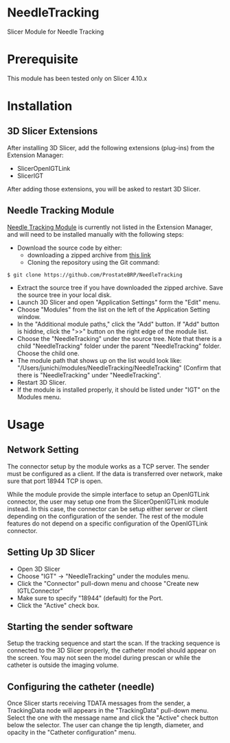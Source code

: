 NeedleTracking
==============
Slicer Module for Needle Tracking


Prerequisite
============

This module has been tested only on Slicer 4.10.x 

Installation
============

3D Slicer Extensions
--------------------

After installing 3D Slicer, add the following extensions (plug-ins) from the Extension Manager:

- SlicerOpenIGTLink
- SlicerIGT

After adding those extensions, you will be asked to restart 3D Slicer.

Needle Tracking Module
-----------------------

[Needle Tracking Module](https://github.com/ProstateBRP/NeedleTracking) is currently not listed in the Extension Manager, and will need to be installed manually with the following steps:

- Download the source code by either:
  - downloading a zipped archive from [this link](https://github.com/ProstateBRP/NeedleTracking/archive/master.zip)
  - Cloning the repository using the Git command:

~~~~
$ git clone https://github.com/ProstateBRP/NeedleTracking
~~~~

- Extract the source tree if you have downloaded the zipped archive. Save the source tree in your local disk.
- Launch 3D Slicer and open "Application Settings" form the "Edit" menu.
- Choose "Modules" from the list on the left of the Application Setting window.
- In the "Additional module paths," click the "Add" button. If "Add" button is hiddne, click the ">>" button on the right edge of the module list.
- Choose the "NeedleTracking" under the source tree. Note that there is a child "NeedleTracking" folder under the parent "NeedleTracking" folder. Choose the child one.
- The module path that shows up on the list would look like: "/Users/junichi/modules/NeedleTracking/NeedleTracking" (Confirm that there is "NeedleTracking" under "NeedleTracking".
- Restart 3D Slicer.
- If the module is installed properly, it should be listed under "IGT" on the Modules menu.

Usage
=====

Network Setting
---------------
The connector setup by the module works as a TCP server. The sender must be configured as a client. If the data is transferred over network, make sure that port 18944 TCP is open.

While the module provide the simple interface to setup an OpenIGTLink connector, the user may setup one from the SlicerOpenIGTLink module instead. In this case, the connector can be setup either server or client depending on the configuration of the sender. The rest of the module features do not depend on a specific configuration of the OpenIGTLink connector. 

Setting Up 3D Slicer
--------------------
- Open 3D Slicer
- Choose "IGT" -> "NeedleTracking" under the modules menu.
- Click the "Connector" pull-down menu and choose "Create new IGTLConnector"
- Make sure to specify "18944" (default) for the Port.
- Click the "Active" check box.


Starting the sender software
-----------------------------
Setup the tracking sequence and start the scan. If the tracking sequence is connected to the 3D Slicer properly, the catheter model should appear on the screen. You may not seen the model during prescan or while the catheter is outside the imaging volume.


Configuring the catheter (needle)
---------------------------------
Once Slicer starts receiving TDATA messages from the sender, a TrackingData node will appears in the "TrackingData" pull-down menu. Select the one with the message name and click the "Active" check button below the selector. The user can change the tip length, diameter, and opacity in the "Catheter configuration" menu.





















